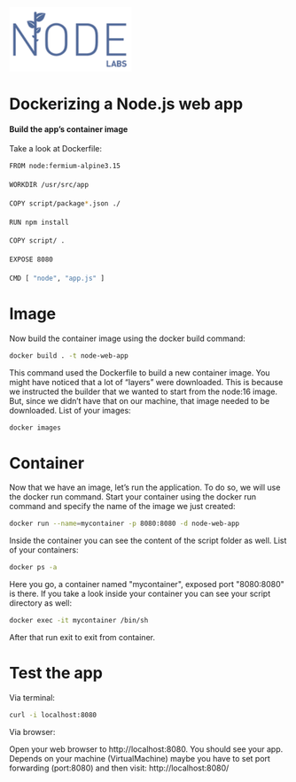 ![Node.js web app](thumbnail.png)
# Dockerizing a Node.js web app
#### Build the app’s container image
Take a look at Dockerfile:
```bash
FROM node:fermium-alpine3.15

WORKDIR /usr/src/app

COPY script/package*.json ./

RUN npm install

COPY script/ .

EXPOSE 8080

CMD [ "node", "app.js" ]

```
# Image
Now build the container image using the docker build command:
```bash
docker build . -t node-web-app

```
This command used the Dockerfile to build a new container image. You might have noticed that a lot of “layers” were downloaded.
This is because we instructed the builder that we wanted to start from the node:16 image.
But, since we didn’t have that on our machine, that image needed to be downloaded.
List of your images:
```bash
docker images
```
# Container
Now that we have an image, let’s run the application. To do so, we will use the docker run command.
Start your container using the docker run command and specify the name of the image we just created:
```bash
docker run --name=mycontainer -p 8080:8080 -d node-web-app 
```
Inside the container you can see the content of the script folder as well.
List of your containers:
```bash
docker ps -a
```
Here you go, a container named "mycontainer", exposed port "8080:8080" is there.
If you take a look inside your container you can see your script directory as well:

```bash
docker exec -it mycontainer /bin/sh
```

After that run exit to exit from container.

# Test the app
Via terminal:
```bash
curl -i localhost:8080
```
Via browser:

Open your web browser to http://localhost:8080. You should see your app.
Depends on your machine (VirtualMachine) maybe you have to set port forwarding (port:8080)
and then visit: http://localhost:8080/

